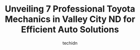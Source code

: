 ---
layout: ampstory
image: https://images.unsplash.com/photo-1622407760454-0a091d4c6cdf?ixlib=rb-4.0.3&ixid=MnwxMjA3fDB8MHxwaG90by1wYWdlfHx8fGVufDB8fHx8&auto=format&fit=crop&w=640&h=853&q=80
author: techidn
featured: false
description: When it comes to maintaining and repairing your vehicle in Valley City ND, USA, you deserve nothing but the best. Thats why the 7 best Toyota Mechanic in the area are here to offer their ex
title: Unveiling 7 Professional Toyota Mechanics in Valley City ND for Efficient Auto Solutions
cover:
   title: Unveiling 7 Professional Toyota Mechanics in Valley City ND for Efficient Auto Solutions
   subtitle: Rickpate
   background: https://images.unsplash.com/photo-1622407760454-0a091d4c6cdf?ixlib=rb-4.0.3&ixid=MnwxMjA3fDB8MHxwaG90by1wYWdlfHx8fGVufDB8fHx8&auto=format&fit=crop&w=640&h=853&q=80

pages: 
 - layout: thirds
   top: <h1>#1 Bitz Tire & Services</h1>
   bottom: "<p>Easy to schedule my appt.  Got in quickly. They got the work done on my car as scheduled. Ready to go on time. Friendly and courteous people to work with.</p>"
   background: https://www.knot35.com/toplist/wp-content/uploads/2023/06/best-toyota-mechanic-1-in-valley-city-nd-1685837607.png
   backgroundblur: true
 - layout: thirds
   top: <h1>#2 OReilly Auto Parts</h1>
   bottom: "<p>1411 W Main St, Valley City, ND 58072, United States</p>"
   background: https://www.knot35.com/toplist/wp-content/uploads/2023/06/best-toyota-mechanic-2-in-valley-city-nd-1685837608.png
   cta:
      link: https://www.knot35.com/toplist/unveiling-7-professional-toyota-mechanics-in-valley-city-nd-for-efficient-auto-solutions/
      text: Unveiling 7 Professional Toyota Mechanics in Valley City ND for Efficient Auto Solutions
 - layout: thirds
   top: <h1>#3 Quality Alignment & Brake Center</h1>
   bottom: "<p>1420 W Main St, Valley City, ND 58072, United States</p>"
   background: https://www.knot35.com/toplist/wp-content/uploads/2023/06/best-toyota-mechanic-3-in-valley-city-nd-1685837609.jpeg
   cta:
      link: https://www.knot35.com/toplist/unveiling-7-professional-toyota-mechanics-in-valley-city-nd-for-efficient-auto-solutions/
      text: Unveiling 7 Professional Toyota Mechanics in Valley City ND for Efficient Auto Solutions
 - layout: thirds
   top: <h1>#4 Berger Auto & Diesel Repair</h1>
   bottom: "<p>1030 7th St SE, Valley City, ND 58072, United States</p>"
   background: https://images.unsplash.com/photo-1632260260864-caf7fde5ec36?ixlib=rb-4.0.3&ixid=MnwxMjA3fDB8MHxwaG90by1wYWdlfHx8fGVufDB8fHx8&auto=format&fit=crop&w=640&h=853&q=80
   cta:
      link: https://www.knot35.com/toplist/unveiling-7-professional-toyota-mechanics-in-valley-city-nd-for-efficient-auto-solutions/
      text: Unveiling 7 Professional Toyota Mechanics in Valley City ND for Efficient Auto Solutions
 - layout: thirds
   top: <h1>#5 Loves Truck Care</h1>
   bottom: "<p>WX6W+FM, Valley City, ND 58072, United States</p>"
   background: https://images.unsplash.com/photo-1591393223703-56fe1347ac62?ixlib=rb-4.0.3&ixid=MnwxMjA3fDB8MHxwaG90by1wYWdlfHx8fGVufDB8fHx8&auto=format&fit=crop&w=640&h=853&q=80
   cta:
      link: https://www.knot35.com/toplist/unveiling-7-professional-toyota-mechanics-in-valley-city-nd-for-efficient-auto-solutions/
      text: Unveiling 7 Professional Toyota Mechanics in Valley City ND for Efficient Auto Solutions
 - layout: thirds
   top: <h1>#6 Valley Service</h1>
   bottom: "<p>357 Central Ave N, Valley City, ND 58072, United States</p>"
   background: https://images.unsplash.com/photo-1546497974-b213c9efb599?ixlib=rb-4.0.3&ixid=MnwxMjA3fDB8MHxwaG90by1wYWdlfHx8fGVufDB8fHx8&auto=format&fit=crop&w=640&h=853&q=80
   cta:
      link: https://www.knot35.com/toplist/unveiling-7-professional-toyota-mechanics-in-valley-city-nd-for-efficient-auto-solutions/
      text: Unveiling 7 Professional Toyota Mechanics in Valley City ND for Efficient Auto Solutions
 - layout: thirds
   top: <h1>#7 RKS Sales & Services</h1>
   bottom: "<p>615 2nd St NW, Valley City, ND 58072, United States</p>"
   background: https://images.unsplash.com/photo-1547366785-564103df7e13?ixlib=rb-4.0.3&ixid=MnwxMjA3fDB8MHxwaG90by1wYWdlfHx8fGVufDB8fHx8&auto=format&fit=crop&w=640&h=853&q=80
   cta:
      link: https://www.knot35.com/toplist/unveiling-7-professional-toyota-mechanics-in-valley-city-nd-for-efficient-auto-solutions/
      text: Unveiling 7 Professional Toyota Mechanics in Valley City ND for Efficient Auto Solutions
 - layout: thirds
   middle: Continue reading...
   background: https://images.unsplash.com/photo-1533735380053-eb8d0759b24a?ixlib=rb-4.0.3&ixid=MnwxMjA3fDB8MHxwaG90by1wYWdlfHx8fGVufDB8fHx8&auto=format&fit=crop&w=640&h=853&q=80
   cta:
      link: https://www.knot35.com/toplist/unveiling-7-professional-toyota-mechanics-in-valley-city-nd-for-efficient-auto-solutions/
      text: Unveiling 7 Professional Toyota Mechanics in Valley City ND for Efficient Auto Solutions
      
---